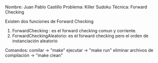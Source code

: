 Nombre: Juan Pablo Castillo 
Problema: Killer Sudoku
Técnica: Forward Checking 

Existen dos funciones de Forward Checking
1. ForwardChecking : es el forward checking comun y corriente.
2. ForwardCheckingAleatorio: es el forward checking pero el orden de instanciación aleatorio

Comandos:
comilar -> "make"
ejecutar -> "make run"
eliminar archivos de compilación -> "make clean"
